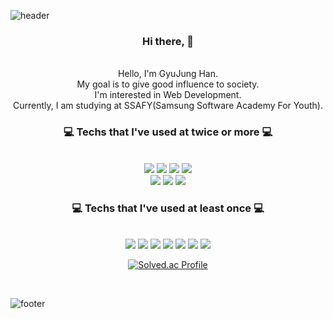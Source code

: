 ![header](https://capsule-render.vercel.app/api?type=waving&&color=gradient&height=100&section=header&fontSize=90)

<div align = "center">

<h3>Hi there, 🥳</h3>

<br/> 
Hello, I'm GyuJung Han.<br/>
My goal is to give good influence to society.<br/>
I'm interested in Web Development. <br/>
Currently, I am studying at SSAFY(Samsung Software Academy For Youth).

<br/>

 
 
<h3>💻 Techs that I've used at twice or more 💻</h3>
 
<br/>
  
<img src="https://img.shields.io/badge/JAVA-007396?style=for-the-badge&logo=java&logoColor=white">
<img src="https://img.shields.io/badge/HTML-E34F26?style=flat-square&logo=HTML5&logoColor=white"/>
<img src="https://img.shields.io/badge/CSS-1572B6?style=flat-square&logo=CSS3&logoColor=white"/>
<img src="https://img.shields.io/badge/JavaScript-F7DF1E?style=flat-square&logo=JavaScript&logoColor=white"/><br>
<img src="https://img.shields.io/badge/react-61DAFB?style=for-the-badge&logo=react&logoColor=black">
<img src="https://img.shields.io/badge/mysql-4479A1?style=for-the-badge&logo=mysql&logoColor=white">
<img src="https://img.shields.io/badge/Git-F05032?style=flat-square&logo=Git&logoColor=white"/>
  
<br/>
 
<h3>💻 Techs that I've used at least once 💻</h3>
 
<br/>
  
<img src="https://img.shields.io/badge/C++-3766AB?style=flat-square&logo=C++&logoColor=white"/>
<img src="https://img.shields.io/badge/C-A8B9CC?style=flat-square&logo=C&logoColor=white"/>
<img src="https://img.shields.io/badge/Python-3776AB?style=flat-square&logo=Python&logoColor=white"/>
<img src="https://img.shields.io/badge/vue.js-4FC08D?style=for-the-badge&logo=vue.js&logoColor=white">
<img src="https://img.shields.io/badge/jquery-0769AD?style=for-the-badge&logo=jquery&logoColor=white">
<img src="https://img.shields.io/badge/oracle-F80000?style=for-the-badge&logo=oracle&logoColor=white">
<img src="https://img.shields.io/badge/Spring-6DB33F?style=for-the-badge&logo=Spring&logoColor=white">


[![Solved.ac Profile](http://mazassumnida.wtf/api/v2/generate_badge?boj=ssikssikii)](https://solved.ac/ssikssikii/)

</div>
 
 

<br/>

![footer](https://capsule-render.vercel.app/api?type=waving&&color=gradient&height=100&section=footer&fontSize=90)




